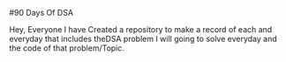 #90 Days Of DSA

Hey, Everyone
I have Created a repository to make a record of each and everyday that includes theDSA problem  I will going to solve everyday and the code of that problem/Topic.
